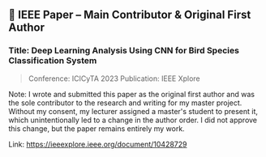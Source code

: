 ## 🔹 IEEE Paper – Main Contributor & Original First Author
### Title: Deep Learning Analysis Using CNN for Bird Species Classification System

> Conference: ICICyTA 2023
> Publication: IEEE Xplore

Note: I wrote and submitted this paper as the original first author and was the sole contributor to the research and writing for my master project. Without my consent, my lecturer assigned a master's student to present it, which unintentionally led to a change in the author order. I did not approve this change, but the paper remains entirely my work.

Link: https://ieeexplore.ieee.org/document/10428729

